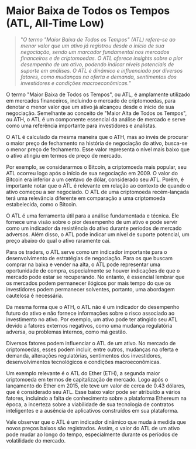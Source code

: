 # Maior Baixa de Todos os Tempos (ATL, All-Time Low)

>"*O termo "Maior Baixa de Todos os Tempos" (ATL) refere-se ao menor valor que um ativo já registrou desde o início de sua negociação, sendo um marcador fundamental nos mercados financeiros e de criptomoedas. O ATL oferece insights sobre o pior desempenho de um ativo, podendo indicar níveis potenciais de suporte em análises. O ATL é dinâmico e influenciado por diversos fatores, como mudanças na oferta e demanda, sentimentos dos investidores e condições macroeconômicas.*"

O termo "Maior Baixa de Todos os Tempos", ou ATL, é amplamente utilizado em mercados financeiros, incluindo o mercado de criptomoedas, para denotar o menor valor que um ativo já alcançou desde o início de sua negociação. Semelhante ao conceito de "Maior Alta de Todos os Tempos", ou ATH, o ATL é um componente essencial da análise de mercado e serve como uma referência importante para investidores e analistas.

O ATL é calculado da mesma maneira que o ATH, mas ao invés de procurar o maior preço de fechamento na história de negociação do ativo, busca-se o menor preço de fechamento. Esse valor representa o nível mais baixo que o ativo atingiu em termos de preço de mercado.

Por exemplo, se considerarmos o Bitcoin, a criptomoeda mais popular, seu ATL ocorreu logo após o início de sua negociação em 2009. O valor do Bitcoin era inferior a um centavo de dólar, considerado seu ATL. Porém, é importante notar que o ATL é relevante em relação ao contexto de quando o ativo começou a ser negociado. O ATL de uma criptomoeda recém-lançada terá uma relevância diferente em comparação a uma criptomoeda estabelecida, como o Bitcoin.

O ATL é uma ferramenta útil para a análise fundamentada e técnica. Ele fornece uma visão sobre o pior desempenho de um ativo e pode servir como um indicador da resistência do ativo durante períodos de mercado adversos. Além disso, o ATL pode indicar um nível de suporte potencial, um preço abaixo do qual o ativo raramente cai.

Para os traders, o ATL serve como um indicador importante para o desenvolvimento de estratégias de negociação. Para os que buscam comprar na baixa e vender na alta, o ATL pode representar uma oportunidade de compra, especialmente se houver indicações de que o mercado pode estar se recuperando. No entanto, é essencial lembrar que os mercados podem permanecer ilógicos por mais tempo do que os investidores podem permanecer solventes, portanto, uma abordagem cautelosa é necessária.

Da mesma forma que o ATH, o ATL não é um indicador do desempenho futuro do ativo e não fornece informações sobre o risco associado ao investimento no ativo. Por exemplo, um ativo pode ter atingido seu ATL devido a fatores externos negativos, como uma mudança regulatória adversa, ou problemas internos, como má gestão.

Diversos fatores podem influenciar o ATL de um ativo. No mercado de criptomoedas, esses podem incluir, entre outros, mudanças na oferta e demanda, alterações regulatórias, sentimentos dos investidores, desenvolvimentos tecnológicos e condições macroeconômicas.

Um exemplo relevante é o ATL do Ether (ETH), a segunda maior criptomoeda em termos de capitalização de mercado. Logo após o lançamento do Ether em 2015, ele teve um valor de cerca de 0.43 dólares, que é considerado seu ATL. Esse baixo valor pode ser atribuído a vários fatores, incluindo a falta de conhecimento sobre a plataforma Ethereum na época, a incerteza sobre a viabilidade de sua tecnologia de contratos inteligentes e a ausência de aplicativos construídos em sua plataforma.

Vale observar que o ATL é um indicador dinâmico que muda à medida que novos preços baixos são registrados. Assim, o valor do ATL de um ativo pode mudar ao longo do tempo, especialmente durante os períodos de volatilidade do mercado.
